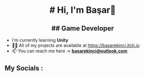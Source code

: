 <h1 align="center"> # Hi, I'm Başar👋 </h1>
<h2 align="Center">## Game Developer </h2>

- I'm currently learning **Unity**
- 👨‍💻 All of my projects are available at https://basarekinci.itch.io
- 📫 You can reach me here -> **basarekinci@outlook.com**
## **My Socials** :

